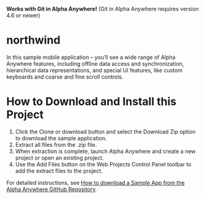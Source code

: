 **Works with Git in Alpha Anywhere!** (Git in Alpha Anywhere requires version 4.6 or newer)

# northwind
In this sample mobile application – you’ll see a wide range of Alpha Anywhere features, including offline data access and synchronization, hierarchical data representations, and special UI features, like custom keyboards and coarse and fine scroll controls.
  
# How to Download and Install this Project
1. Click the Clone or download button and select the Download Zip option to download the sample application.
2. Extract all files from the .zip file.
3. When extraction is complete, launch Alpha Anywhere and create a new project or open an existing project.
4. Use the Add Files button on the Web Projects Control Panel toolbar to add the extract files to the project.

For detailed instructions, see [How to download a Sample App from the Alpha Anywhere GitHub Repository](https://www.alphasoftware.com/documentation/index?search=how%20to%20download%20a%20sample%20app%20from%20the%20alpha%20anywhere%20github%20repository).
